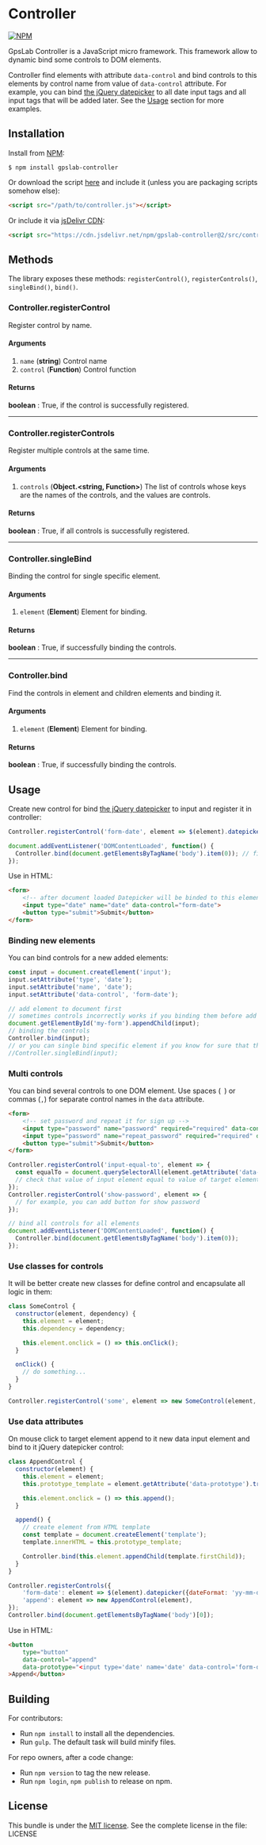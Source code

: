 Controller
==========

[![NPM](https://nodei.co/npm/gpslab-controller.png?downloads=true&stars=true)](https://nodei.co/npm/gpslab-controller/)

GpsLab Controller is a JavaScript micro framework. This framework allow to dynamic bind some controls to DOM elements.

Controller find elements with attribute `data-control` and bind controls to this elements by control name from value
of `data-control` attribute. For example, you can bind [the jQuery datepicker](https://jqueryui.com/datepicker/) to
all date input tags and all input tags that will be added later. See the [Usage](#usage) section for more examples.

## Installation

Install from [NPM](https://nodei.co/npm/gpslab-controller/):

```
$ npm install gpslab-controller
```

Or download the script [here](https://github.com/gpslab/gpslab-controller/blob/master/src/controller.js) and include it (unless you are packaging scripts somehow else):

```html
<script src="/path/to/controller.js"></script>
```

Or include it via [jsDelivr CDN](https://www.jsdelivr.com/package/npm/gpslab-controller):

```html
<script src="https://cdn.jsdelivr.net/npm/gpslab-controller@2/src/controller.js"></script>
```

## Methods

The library exposes these methods: `registerControl()`, `registerControls()`, `singleBind()`, `bind()`.

### Controller.registerControl

Register control by name.

#### Arguments

1. `name` (**string**) Control name
2. `control` (**Function**) Control function

#### Returns

**boolean** : True, if the control is successfully registered.

* * *

### Controller.registerControls

Register multiple controls at the same time.

#### Arguments

1. `controls` (**Object.<string, Function>**) The list of controls whose keys are the names of the controls, and the values ​​are controls.

#### Returns

**boolean** : True, if all controls is successfully registered.

* * *

### Controller.singleBind

Binding the control for single specific element.

#### Arguments

1. `element` (**Element**) Element for binding.

#### Returns

**boolean** : True, if successfully binding the controls.

* * *

### Controller.bind

Find the controls in element and children elements and binding it.

#### Arguments

1. `element` (**Element**) Element for binding.

#### Returns

**boolean** : True, if successfully binding the controls.

## Usage

Create new control for bind [the jQuery datepicker](https://jqueryui.com/datepicker/) to input and register it in
controller:

```js
Controller.registerControl('form-date', element => $(element).datepicker({dateFormat: 'yy-mm-dd'}));

document.addEventListener('DOMContentLoaded', function() {
  Controller.bind(document.getElementsByTagName('body').item(0)); // find input and bind datepicker control to it
});
```

Use in HTML:

```html
<form>
    <!-- after document loaded Datepicker will be binded to this element -->
    <input type="date" name="date" data-control="form-date">
    <button type="submit">Submit</button>
</form>
```

### Binding new elements

You can bind controls for a new added elements:

```js
const input = document.createElement('input');
input.setAttribute('type', 'date');
input.setAttribute('name', 'date');
input.setAttribute('data-control', 'form-date');

// add element to document first
// sometimes controls incorrectly works if you binding them before add element to a document
document.getElementById('my-form').appendChild(input);
// binding the controls
Controller.bind(input);
// or you can single bind specific element if you know for sure that there are no nested controls
//Controller.singleBind(input);
```

### Multi controls

You can bind several controls to one DOM element.
Use spaces (` `) or commas (`,`) for separate control names in the `data` attribute.

```html
<form>
    <!-- set password and repeat it for sign up -->
    <input type="password" name="password" required="required" data-control="show-password input-equal-to" data-equal-to="#repeat_password">
    <input type="password" name="repeat_password" required="required" data-control="show-password" id="repeat_password">
    <button type="submit">Submit</button>
</form>
```

```js
Controller.registerControl('input-equal-to', element => {
  const equalTo = document.querySelectorAll(element.getAttribute('data-equal-to'));
  // check that value of input element equal to value of target element
});
Controller.registerControl('show-password', element => {
  // for example, you can add button for show password
});

// bind all controls for all elements
document.addEventListener('DOMContentLoaded', function() {
  Controller.bind(document.getElementsByTagName('body').item(0));
});
```

### Use classes for controls

It will be better create new classes for define control and encapsulate all logic in them:

```js
class SomeControl {
  constructor(element, dependency) {
    this.element = element;
    this.dependency = dependency;

    this.element.onclick = () => this.onClick();
  }

  onClick() {
    // do something...
  }
}

Controller.registerControl('some', element => new SomeControl(element, dependency));
```

### Use data attributes

On mouse click to target element append to it new data input element and bind to it jQuery datepicker control:

```js
class AppendControl {
  constructor(element) {
    this.element = element;
    this.prototype_template = element.getAttribute('data-prototype').trim();

    this.element.onclick = () => this.append();
  }

  append() {
    // create element from HTML template
    const template = document.createElement('template');
    template.innerHTML = this.prototype_template;

    Controller.bind(this.element.appendChild(template.firstChild));
  }
}

Controller.registerControls({
    'form-date': element => $(element).datepicker({dateFormat: 'yy-mm-dd'}),
    'append': element => new AppendControl(element),
});
Controller.bind(document.getElementsByTagName('body')[0]);
```

Use in HTML:

```html
<button
    type="button"
    data-control="append"
    data-prototype="<input type='date' name='date' data-control='form-date'>"
>Append</button>
```

## Building

For contributors:

* Run `npm install` to install all the dependencies.
* Run `gulp`. The default task will build minify files.

For repo owners, after a code change:

* Run `npm version` to tag the new release.
* Run `npm login`, `npm publish` to release on npm.

## License

This bundle is under the [MIT license](http://opensource.org/licenses/MIT). See the complete license in the file: LICENSE
